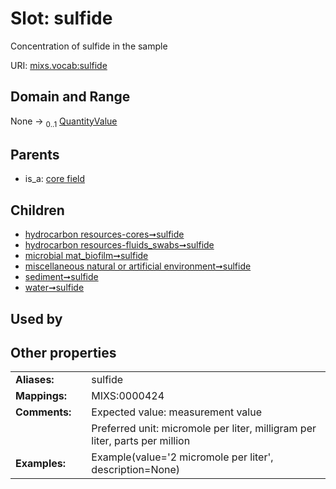 
# Slot: sulfide


Concentration of sulfide in the sample

URI: [mixs.vocab:sulfide](https://w3id.org/mixs/vocab/sulfide)


## Domain and Range

None &#8594;  <sub>0..1</sub> [QuantityValue](QuantityValue.md)

## Parents

 *  is_a: [core field](core_field.md)

## Children

 *  [hydrocarbon resources-cores➞sulfide](hydrocarbon_resources_cores_sulfide.md)
 *  [hydrocarbon resources-fluids_swabs➞sulfide](hydrocarbon_resources_fluids_swabs_sulfide.md)
 *  [microbial mat_biofilm➞sulfide](microbial_mat_biofilm_sulfide.md)
 *  [miscellaneous natural or artificial environment➞sulfide](miscellaneous_natural_or_artificial_environment_sulfide.md)
 *  [sediment➞sulfide](sediment_sulfide.md)
 *  [water➞sulfide](water_sulfide.md)

## Used by


## Other properties

|  |  |  |
| --- | --- | --- |
| **Aliases:** | | sulfide |
| **Mappings:** | | MIXS:0000424 |
| **Comments:** | | Expected value: measurement value |
|  | | Preferred unit: micromole per liter, milligram per liter, parts per million |
| **Examples:** | | Example(value='2 micromole per liter', description=None) |

